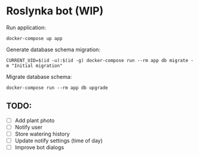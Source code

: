 # Roslynka bot (WIP)

Run application:
```shell script
docker-compose up app
```

Generate database schema migration:
```shell script
CURRENT_UID=$(id -u):$(id -g) docker-compose run --rm app db migrate -m "Initial migration"
```

Migrate database schema:
```shell script
docker-compose run --rm app db upgrade
```


## TODO:
  - [ ] Add plant photo
  - [ ] Notify user
  - [ ] Store watering history
  - [ ] Update notify settings (time of day)
  - [ ] Improve bot dialogs
